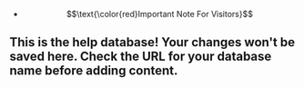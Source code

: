 - $$\text{\color{red}Important Note For Visitors}$$ 

**This is the help database! Your changes won't be saved here.** 
Check the URL for your database name before adding content. 
- 

